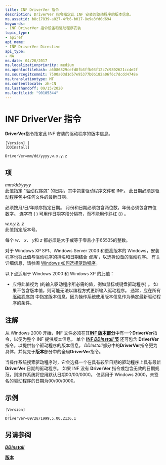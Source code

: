 ```yaml
---
title: INF DriverVer 指令
description: DriverVer 指令指定此 INF 安装的驱动程序的版本信息。
ms.assetid: b8c17839-a027-4fb6-b017-8e9a3fd0d694
keywords:
- INF DriverVer 指令设备和驱动程序安装
topic_type:
- apiref
api_name:
- INF DriverVer Directive
api_type:
- NA
ms.date: 04/20/2017
ms.localizationpriority: medium
ms.openlocfilehash: a6086829cefd8fb3ffb03f12c7c9892621cc4e2f
ms.sourcegitcommit: 7500a03d1d57e95377b0b182a06f6c7dcdd4748e
ms.translationtype: MT
ms.contentlocale: zh-CN
ms.lasthandoff: 09/15/2020
ms.locfileid: "90105344"
---
```

# <a name="inf-driverver-directive"></a>INF DriverVer 指令


**DriverVer**指令指定此 INF 安装的驱动程序的版本信息。

```inf
[Version] |
[DDInstall]
 
DriverVer=mm/dd/yyyy,w.x.y.z 
```

## <a name="entries"></a>项


<a href="" id="mm-dd-yyyy"></a>*mm/dd/yyyy*  
此值指定 "[驱动程序包](driver-packages.md)" 的日期，其中包含驱动程序文件和 INF。 此日期必须是驱动程序包中任何文件的最新日期。

必须按月/日/年顺序指定日期。 月份和日期必须包含两位数，年份必须包含四位数字。 连字符 ( ) 可用作日期字段分隔符，而不能用作斜杠 (/) 。

<a href="" id="w-x-y-z"></a>*w.x.y.z. z*  
此值指定版本号。

每个 *w*、 *x*、 *y*和 *z* 都必须是大于或等于零且小于65535的整数。

对于 Windows XP SP1、Windows Server 2003 和更高版本的 Windows，安装程序也将此值与驱动程序的排名和日期结合 *使用* ，以选择设备的驱动程序。 有关详细信息，请参阅 [Windows 如何选择驱动程序](./how-windows-selects-a-driver-for-a-device.md)。

以下点适用于 Windows 2000 和 Windows XP 的此值：

-   应将此值视为 (的输入驱动程序所必需的值，例如鼠标或键盘驱动程序) 。 如果不包含版本值，则可能无法以编程方式更新输入驱动程序。 通常，应在所有 [驱动程序包](driver-packages.md) 中指定版本信息，因为操作系统使用版本信息作为确定最新驱动程序的条件。

<a name="remarks"></a>注解
-------

从 Windows 2000 开始，INF 文件必须在其[**INF 版本部分**](inf-version-section.md)中有一个**DriverVer**指令，以便为整个 INF 提供版本信息。 单个 [**INF *DDInstall* 节**](inf-ddinstall-section.md) 还可包含 **DriverVer** 指令，以提供各个驱动程序的版本信息。 *DDInstall*部分中的**DriverVer**指令更为具体，并优先于**版本**部分中的全局**DriverVer**指令。

当操作系统搜索驱动程序时，它会选择一个在具有较早日期的驱动程序上具有最新 **DriverVer** 日期的驱动程序。 如果 INF 没有 **DriverVer** 指令或包含无效的日期规范，则操作系统将应用默认日期00/00/0000。 仅适用于 Windows 2000，未签名的驱动程序的日期为00/00/0000。

<a name="examples"></a>示例
--------

```inf
[Version]
...
DriverVer=09/28/1999,5.00.2136.1
```

## <a name="see-also"></a>另请参阅


[***DDInstall***](inf-ddinstall-section.md)

[**版本**](inf-version-section.md)

 

